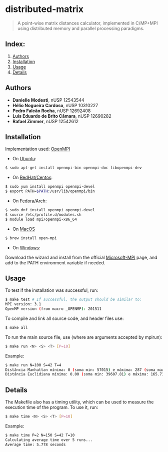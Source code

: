 # distributed-matrix

> A point-wise matrix distances calculator, 
> implemented in C/MP+MPI using distributed memory and parallel processing paradigms.

## Index:
1. [Authors](https://github.com/rzimmerdev/cad-2023/tree/main#authors)
2. [Installation](https://github.com/rzimmerdev/cad-2023/tree/main#installation)
3. [Usage](https://github.com/rzimmerdev/cad-2023/tree/main#usage)
4. [Details](https://github.com/rzimmerdev/cad-2023/tree/main#details)

## Authors

* __Danielle Modesti__, nUSP 12543544
* __Hélio Nogueira Cardoso__, nUSP 10310227
* __Pedro Falcão Rocha__, nUSP 12692408
* __Luis Eduardo de Brito Câmara__, nUSP 12690282
* __Rafael Zimmer__, nUSP 12542612

## Installation

Implementation used: [OpenMPI](https://www.open-mpi.org/software/ompi/v5.0/)

* On [Ubuntu](https://packages.ubuntu.com/search?keywords=openmpi):

```bash
$ sudo apt-get install openmpi-bin openmpi-doc libopenmpi-dev
```

* On [RedHat/Centos](https://linuxdesktops.soton.ac.uk/openmpi.html):

```bash
$ sudo yum install openmpi openmpi-devel
$ export PATH=$PATH:/usr/lib/openmpi/bin
```

* On [Fedora/Arch](https://archlinux.org/packages/extra/x86_64/openmpi/):

```bash
$ sudo dnf install openmpi openmpi-devel
$ source /etc/profile.d/modules.sh
$ module load mpi/openmpi-x86_64
```

* On [MacOS](https://formulae.brew.sh/formula/open-mpi)

```bash
$ brew install open-mpi
```

* On [Windows](https://learn.microsoft.com/en-us/message-passing-interface/microsoft-mpi):

Download the wizard and install from the official [Microsoft-MPI](https://learn.microsoft.com/en-us/message-passing-interface/microsoft-mpi) page, and add to the PATH environment variable if needed. 

## Usage

To test if the installation was successful, run:
```bash
$ make test # If successful, the output should be similar to:
MPI version: 3.1
OpenMP version (from macro _OPENMP): 201511
```

To compile and link all source code, and header files use:
```bash
$ make all
```

To run the main source file, use (where _<args>_ are arguments accepted by mpirun):
```bash
$ make run <N> <S> <T> [P=10]
```

Example:

```bash
$ make run N=100 S=42 T=4 
Distância Manhattan mínima: 0 (soma min: 57015) e máxima: 287 (soma max: 2130946)
Distância Euclidiana mínima: 0.00 (soma min: 39607.81) e máxima: 165.71 (soma max: 1250695.85)
```

## Details

The Makefile also has a timing utility, which can be used to measure the execution time of the program. To use it, run:

```bash
$ make time <N> <S> <T> [P=10]
```

Example:

```bash
$ make time P=2 N=150 S=42 T=10
Calculating average time over 5 runs...
Average time: 5.778 seconds
```
